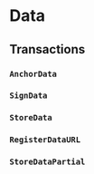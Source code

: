 # Data

## Transactions

### `AnchorData`

### `SignData`

### `StoreData`

### `RegisterDataURL`

### `StoreDataPartial`

